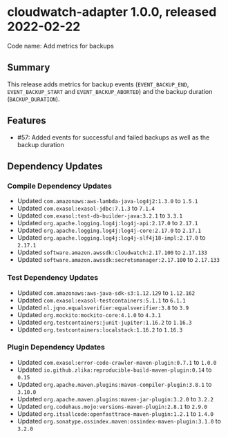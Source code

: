 # cloudwatch-adapter 1.0.0, released 2022-02-22

Code name: Add metrics for backups

## Summary

This release adds metrics for backup events (`EVENT_BACKUP_END`, `EVENT_BACKUP_START` and `EVENT_BACKUP_ABORTED`) and the backup duration (`BACKUP_DURATION`).

## Features

* #57: Added events for successful and failed backups as well as the backup duration

## Dependency Updates

### Compile Dependency Updates

* Updated `com.amazonaws:aws-lambda-java-log4j2:1.3.0` to `1.5.1`
* Updated `com.exasol:exasol-jdbc:7.1.3` to `7.1.4`
* Updated `com.exasol:test-db-builder-java:3.2.1` to `3.3.1`
* Updated `org.apache.logging.log4j:log4j-api:2.17.0` to `2.17.1`
* Updated `org.apache.logging.log4j:log4j-core:2.17.0` to `2.17.1`
* Updated `org.apache.logging.log4j:log4j-slf4j18-impl:2.17.0` to `2.17.1`
* Updated `software.amazon.awssdk:cloudwatch:2.17.100` to `2.17.133`
* Updated `software.amazon.awssdk:secretsmanager:2.17.100` to `2.17.133`

### Test Dependency Updates

* Updated `com.amazonaws:aws-java-sdk-s3:1.12.129` to `1.12.162`
* Updated `com.exasol:exasol-testcontainers:5.1.1` to `6.1.1`
* Updated `nl.jqno.equalsverifier:equalsverifier:3.8` to `3.9`
* Updated `org.mockito:mockito-core:4.1.0` to `4.3.1`
* Updated `org.testcontainers:junit-jupiter:1.16.2` to `1.16.3`
* Updated `org.testcontainers:localstack:1.16.2` to `1.16.3`

### Plugin Dependency Updates

* Updated `com.exasol:error-code-crawler-maven-plugin:0.7.1` to `1.0.0`
* Updated `io.github.zlika:reproducible-build-maven-plugin:0.14` to `0.15`
* Updated `org.apache.maven.plugins:maven-compiler-plugin:3.8.1` to `3.10.0`
* Updated `org.apache.maven.plugins:maven-jar-plugin:3.2.0` to `3.2.2`
* Updated `org.codehaus.mojo:versions-maven-plugin:2.8.1` to `2.9.0`
* Updated `org.itsallcode:openfasttrace-maven-plugin:1.2.1` to `1.4.0`
* Updated `org.sonatype.ossindex.maven:ossindex-maven-plugin:3.1.0` to `3.2.0`
